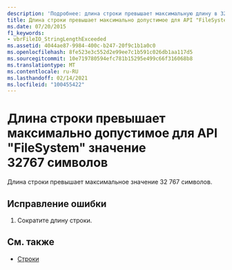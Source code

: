 ```yaml
---
description: 'Подробнее: длина строки превышает максимальную длину в 32767 символов для API-интерфейсов FileSystem'
title: Длина строки превышает максимально допустимое для API "FileSystem" значение 32767 символов
ms.date: 07/20/2015
f1_keywords:
- vbrFileIO_StringLengthExceeded
ms.assetid: 4044ae87-9984-400c-b247-20f9c1b1a0c0
ms.openlocfilehash: 8fe523e3c552d2e99ee7c1b591c026db1aa117d5
ms.sourcegitcommit: 10e719780594efc781b15295e499c66f316068b8
ms.translationtype: MT
ms.contentlocale: ru-RU
ms.lasthandoff: 02/14/2021
ms.locfileid: "100455422"
---
```

# <a name="string-length-exceeds-maximum-length-of-32767-characters-for-filesystem-apis"></a>Длина строки превышает максимально допустимое для API "FileSystem" значение 32767 символов

Длина строки превышает максимальное значение 32 767 символов.  
  
## <a name="to-correct-this-error"></a>Исправление ошибки  
  
1. Сократите длину строки.  
  
## <a name="see-also"></a>См. также

- [Строки](../programming-guide/language-features/strings/index.md)

